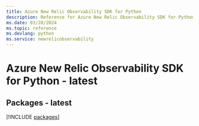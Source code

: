 ```yaml
---
title: Azure New Relic Observability SDK for Python
description: Reference for Azure New Relic Observability SDK for Python
ms.date: 03/28/2024
ms.topic: reference
ms.devlang: python
ms.service: newrelicobservability
---
```

# Azure New Relic Observability SDK for Python - latest
## Packages - latest
[!INCLUDE [packages](new-relic-observability-index.md)]